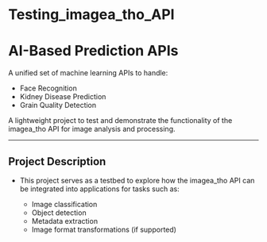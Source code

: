 # Testing_imagea_tho_API
# AI-Based Prediction APIs

A unified set of machine learning APIs to handle:
- Face Recognition
- Kidney Disease Prediction
- Grain Quality Detection

  
A lightweight project to test and demonstrate the functionality of the imagea_tho API for image analysis and processing.

---

## Project Description
- This project serves as a testbed to explore how the imagea_tho API can be integrated into applications for tasks such as:

  - Image classification
  - Object detection
  - Metadata extraction
  - Image format transformations (if supported)
